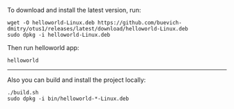 To download and install the latest version, run:
```
wget -O helloworld-Linux.deb https://github.com/buevich-dmitry/otus1/releases/latest/download/helloworld-Linux.deb
sudo dpkg -i helloworld-Linux.deb
```

Then run helloworld app:
```
helloworld
```

---------------
Also you can build and install the project locally:
```
./build.sh
sudo dpkg -i bin/helloworld-*-Linux.deb
```
